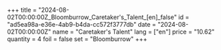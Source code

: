 +++
title = "2024-08-02T00:00:00Z_Bloomburrow_Caretaker's_Talent_[en]_false"
id = "ad5ea98a-e36e-4ab9-b4da-cc572f3777db"
date = "2024-08-02T00:00:00Z"
name = "Caretaker's Talent"
lang = ["en"]
price = "10.62"
quantity = 4
foil = false
set = "Bloomburrow"
+++
